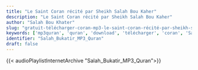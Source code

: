 ```yaml
---
title: "Le Saint Coran récité par Sheikh Salah Bou Kaher"
description: "Le Saint Coran récité par Sheikh Salah Bou Kaher"
author: "Salah Bou Khater"
slug: "gratuit-télécharger-coran-mp3-le-saint-coran-récité-par-sheikh-salah-bou-kaher"
keywords: ['mp3quran', 'quran', 'download', 'télécharger', 'coran', 'Salah', 'Bukatir', 'bukhatir', 'boukatir', 'boukhatir', 'mouhammad', 'muhammad', 'muhamad', 'mouhamad', 'islam', 'صلاح', 'بو', 'خاطر', 'قرآن', 'مصحف', 'مرتل', 'مجود', 'القرآن', 'الكريم', 'المصحف', 'المرتل', 'المجود', 'إسلام', 'تحميل']
identifier: "Salah_Bukatir_MP3_Quran"
draft: false
---
```


{{< audioPlaylistInternetArchive "Salah_Bukatir_MP3_Quran">}}
